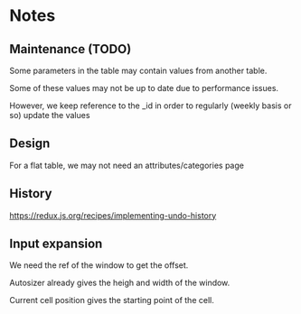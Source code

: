 # Notes

## Maintenance (TODO)

Some parameters in the table may contain values from another table.

Some of these values may not be up to date due to performance issues.

However, we keep reference to the _id in order to regularly (weekly basis or so) update the values

## Design

For a flat table, we may not need an attributes/categories page

## History

https://redux.js.org/recipes/implementing-undo-history

## Input expansion

We need the ref of the window to get the offset.

Autosizer already gives the heigh and width of the window.

Current cell position gives the starting point of the cell.
